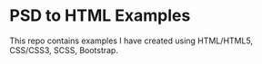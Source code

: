 # PSD to HTML Examples
This repo contains examples I have created using HTML/HTML5, CSS/CSS3, SCSS, Bootstrap.
